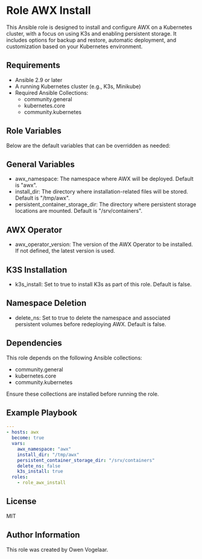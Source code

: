 Role AWX Install
=========

This Ansible role is designed to install and configure AWX on a Kubernetes cluster, with a focus on using K3s and enabling persistent storage. It includes options for backup and restore, automatic deployment, and customization based on your Kubernetes environment.

Requirements
------------
- Ansible 2.9 or later
- A running Kubernetes cluster (e.g., K3s, Minikube)
- Required Ansible Collections:
  - community.general
  - kubernetes.core
  - community.kubernetes

Role Variables
------------
Below are the default variables that can be overridden as needed:

General Variables
---------
- awx_namespace: The namespace where AWX will be deployed. Default is "awx".
- install_dir: The directory where installation-related files will be stored. Default is "/tmp/awx".
- persistent_container_storage_dir: The directory where persistent storage locations are mounted. Default is "/srv/containers".

AWX Operator
---------
- awx_operator_version: The version of the AWX Operator to be installed. If not defined, the latest version is used.

K3S Installation
---------
- k3s_install: Set to true to install K3s as part of this role. Default is false.

Namespace Deletion
---------
- delete_ns: Set to true to delete the namespace and associated persistent volumes before redeploying AWX. Default is false.

Dependencies
---------
This role depends on the following Ansible collections:
- community.general
- kubernetes.core
- community.kubernetes

Ensure these collections are installed before running the role.

Example Playbook
---------
```yaml
---
- hosts: awx
  become: true
  vars:
    awx_namespace: "awx"
    install_dir: "/tmp/awx"
    persistent_container_storage_dir: "/srv/containers"
    delete_ns: false
    k3s_install: true
  roles:
    - role_awx_install
```

License
---------
MIT

Author Information
---------
This role was created by Owen Vogelaar.